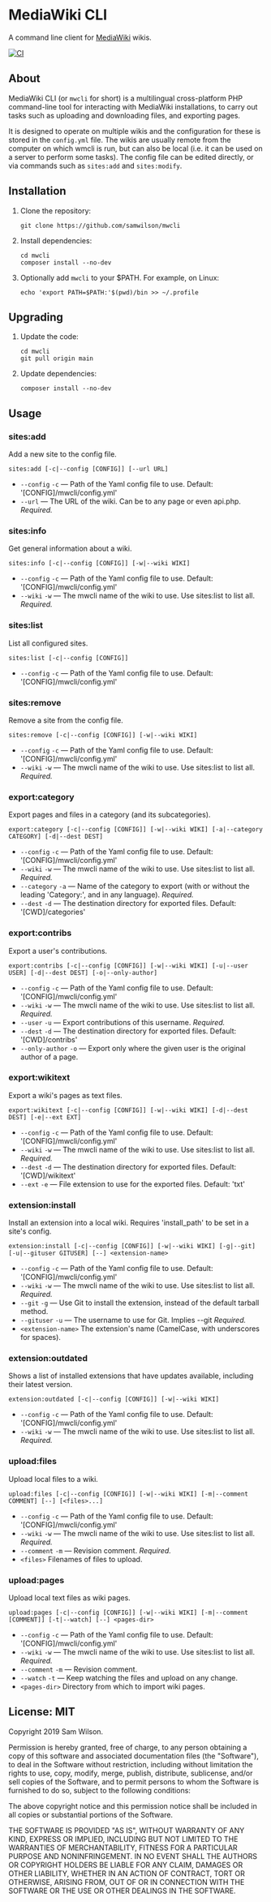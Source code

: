 MediaWiki CLI
=============

A command line client for [MediaWiki](https://www.mediawiki.org/) wikis.

[![CI](https://github.com/samwilson/mwcli/actions/workflows/ci.yml/badge.svg)](https://github.com/samwilson/mwcli/actions/workflows/ci.yml)

## About

MediaWiki CLI (or `mwcli` for short) is a multilingual cross-platform PHP command-line tool
for interacting with MediaWiki installations,
to carry out tasks such as uploading and downloading files, and exporting pages.

It is designed to operate on multiple wikis
and the configuration for these is stored in the `config.yml` file.
The wikis are usually remote from the computer on which wmcli is run,
but can also be local (i.e. it can be used on a server to perform some tasks).
The config file can be edited directly,
or via commands such as `sites:add` and `sites:modify`.

## Installation

1. Clone the repository:
   ```console
   git clone https://github.com/samwilson/mwcli
   ```

2. Install dependencies:
   ```console
   cd mwcli
   composer install --no-dev
   ```

3. Optionally add `mwcli` to your $PATH. For example, on Linux:
   ```console
   echo 'export PATH=$PATH:'$(pwd)/bin >> ~/.profile
   ```

## Upgrading

1. Update the code:
   ```console
   cd mwcli
   git pull origin main
   ```

2. Update dependencies:
   ```console
   composer install --no-dev
   ```

## Usage

### sites:add

Add a new site to the config file.

    sites:add [-c|--config [CONFIG]] [--url URL]

* `--config` `-c` — Path of the Yaml config file to use.
  Default: '[CONFIG]/mwcli/config.yml'
* `--url` — The URL of the wiki. Can be to any page or even api.php.
  *Required.*

### sites:info

Get general information about a wiki.

    sites:info [-c|--config [CONFIG]] [-w|--wiki WIKI]

* `--config` `-c` — Path of the Yaml config file to use.
  Default: '[CONFIG]/mwcli/config.yml'
* `--wiki` `-w` — The mwcli name of the wiki to use. Use <info>sites:list</info> to list all.
  *Required.*

### sites:list

List all configured sites.

    sites:list [-c|--config [CONFIG]]

* `--config` `-c` — Path of the Yaml config file to use.
  Default: '[CONFIG]/mwcli/config.yml'

### sites:remove

Remove a site from the config file.

    sites:remove [-c|--config [CONFIG]] [-w|--wiki WIKI]

* `--config` `-c` — Path of the Yaml config file to use.
  Default: '[CONFIG]/mwcli/config.yml'
* `--wiki` `-w` — The mwcli name of the wiki to use. Use <info>sites:list</info> to list all.
  *Required.*

### export:category

Export pages and files in a category (and its subcategories).

    export:category [-c|--config [CONFIG]] [-w|--wiki WIKI] [-a|--category CATEGORY] [-d|--dest DEST]

* `--config` `-c` — Path of the Yaml config file to use.
  Default: '[CONFIG]/mwcli/config.yml'
* `--wiki` `-w` — The mwcli name of the wiki to use. Use <info>sites:list</info> to list all.
  *Required.*
* `--category` `-a` — Name of the category to export (with or without the leading 'Category:', and in any language).
  *Required.*
* `--dest` `-d` — The destination directory for exported files.
  Default: '[CWD]/categories'

### export:contribs

Export a user's contributions.

    export:contribs [-c|--config [CONFIG]] [-w|--wiki WIKI] [-u|--user USER] [-d|--dest DEST] [-o|--only-author]

* `--config` `-c` — Path of the Yaml config file to use.
  Default: '[CONFIG]/mwcli/config.yml'
* `--wiki` `-w` — The mwcli name of the wiki to use. Use <info>sites:list</info> to list all.
  *Required.*
* `--user` `-u` — Export contributions of this username.
  *Required.*
* `--dest` `-d` — The destination directory for exported files.
  Default: '[CWD]/contribs'
* `--only-author` `-o` — Export only where the given user is the original author of a page.

### export:wikitext

Export a wiki's pages as text files.

    export:wikitext [-c|--config [CONFIG]] [-w|--wiki WIKI] [-d|--dest DEST] [-e|--ext EXT]

* `--config` `-c` — Path of the Yaml config file to use.
  Default: '[CONFIG]/mwcli/config.yml'
* `--wiki` `-w` — The mwcli name of the wiki to use. Use <info>sites:list</info> to list all.
  *Required.*
* `--dest` `-d` — The destination directory for exported files.
  Default: '[CWD]/wikitext'
* `--ext` `-e` — File extension to use for the exported files.
  Default: 'txt'

### extension:install

Install an extension into a local wiki. Requires 'install_path' to be set in a site's config.

    extension:install [-c|--config [CONFIG]] [-w|--wiki WIKI] [-g|--git] [-u|--gituser GITUSER] [--] <extension-name>

* `--config` `-c` — Path of the Yaml config file to use.
  Default: '[CONFIG]/mwcli/config.yml'
* `--wiki` `-w` — The mwcli name of the wiki to use. Use <info>sites:list</info> to list all.
  *Required.*
* `--git` `-g` — Use Git to install the extension, instead of the default tarball method.
* `--gituser` `-u` — The username to use for Git. Implies <info>--git</info>
  *Required.*
* `<extension-name>` The extension's name (CamelCase, with underscores for spaces).

### extension:outdated

Shows a list of installed extensions that have updates available, including their latest version.

    extension:outdated [-c|--config [CONFIG]] [-w|--wiki WIKI]

* `--config` `-c` — Path of the Yaml config file to use.
  Default: '[CONFIG]/mwcli/config.yml'
* `--wiki` `-w` — The mwcli name of the wiki to use. Use <info>sites:list</info> to list all.
  *Required.*

### upload:files

Upload local files to a wiki.

    upload:files [-c|--config [CONFIG]] [-w|--wiki WIKI] [-m|--comment COMMENT] [--] [<files>...]

* `--config` `-c` — Path of the Yaml config file to use.
  Default: '[CONFIG]/mwcli/config.yml'
* `--wiki` `-w` — The mwcli name of the wiki to use. Use <info>sites:list</info> to list all.
  *Required.*
* `--comment` `-m` — Revision comment.
  *Required.*
* `<files>` Filenames of files to upload.

### upload:pages

Upload local text files as wiki pages.

    upload:pages [-c|--config [CONFIG]] [-w|--wiki WIKI] [-m|--comment [COMMENT]] [-t|--watch] [--] <pages-dir>

* `--config` `-c` — Path of the Yaml config file to use.
  Default: '[CONFIG]/mwcli/config.yml'
* `--wiki` `-w` — The mwcli name of the wiki to use. Use <info>sites:list</info> to list all.
  *Required.*
* `--comment` `-m` — Revision comment.
* `--watch` `-t` — Keep watching the files and upload on any change.
* `<pages-dir>` Directory from which to import wiki pages.

## License: MIT

Copyright 2019 Sam Wilson.

Permission is hereby granted, free of charge, to any person obtaining a copy of this software
and associated documentation files (the "Software"), to deal in the Software without
restriction, including without limitation the rights to use, copy, modify, merge, publish,
distribute, sublicense, and/or sell copies of the Software, and to permit persons to whom the
Software is furnished to do so, subject to the following conditions:

The above copyright notice and this permission notice shall be included in all copies or
substantial portions of the Software.

THE SOFTWARE IS PROVIDED "AS IS", WITHOUT WARRANTY OF ANY KIND, EXPRESS OR IMPLIED, INCLUDING
BUT NOT LIMITED TO THE WARRANTIES OF MERCHANTABILITY, FITNESS FOR A PARTICULAR PURPOSE AND
NONINFRINGEMENT. IN NO EVENT SHALL THE AUTHORS OR COPYRIGHT HOLDERS BE LIABLE FOR ANY CLAIM,
DAMAGES OR OTHER LIABILITY, WHETHER IN AN ACTION OF CONTRACT, TORT OR OTHERWISE, ARISING FROM,
OUT OF OR IN CONNECTION WITH THE SOFTWARE OR THE USE OR OTHER DEALINGS IN THE SOFTWARE.
